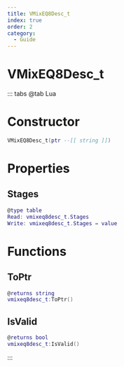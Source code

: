 ```yaml
---
title: VMixEQ8Desc_t
index: true
order: 2
category:
  - Guide
---
```


# VMixEQ8Desc_t

::: tabs
@tab Lua
# Constructor
```lua
VMixEQ8Desc_t(ptr --[[ string ]])
```
# Properties
## Stages 
```lua
@type table
Read: vmixeq8desc_t.Stages
Write: vmixeq8desc_t.Stages = value
```
# Functions
## ToPtr
```lua
@returns string
vmixeq8desc_t:ToPtr()
```
## IsValid
```lua
@returns bool
vmixeq8desc_t:IsValid()
```

:::